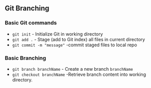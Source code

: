 ## Git Branching


### Basic Git commands

* `git init` - Initialize Git in working directory
* `git add .` - Stage (add to Git index) all files in
current directory
* `git commit -m "message"` -commit staged files to local repo

### Basic Branching
* `git branch branchName` - Create a new branch `branchName`
* `git checkout branchName` -Retrieve branch content into
working directory.
